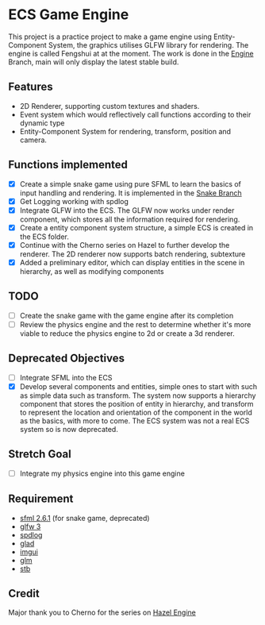 # ECS Game Engine

This project is a practice project to make a game engine using Entity-Component System, the graphics utilises GLFW library for rendering. The engine is called Fengshui at at the moment. The work is done in the [Engine](https://github.com/Copper76/GameEngine/tree/Engine) Branch, main will only display the latest stable build.

## Features
- 2D Renderer, supporting custom textures and shaders.
- Event system which would reflectively call functions according to their dynamic type
- Entity-Component System for rendering, transform, position and camera.

## Functions implemented
- [X] Create a simple snake game using pure SFML to learn the basics of input handling and rendering. It is implemented in the [Snake Branch](https://github.com/Copper76/GameEngine/tree/Snake)
- [X] Get Logging working with spdlog
- [X] Integrate GLFW into the ECS. The GLFW now works under render component, which stores all the information required for rendering.
- [X] Create a entity component system structure, a simple ECS is created in the ECS folder.
- [X] Continue with the Cherno series on Hazel to further develop the renderer. The 2D renderer now supports batch rendering, subtexture
- [X] Added a preliminary editor, which can display entities in the scene in hierarchy, as well as modifying components

## TODO
- [ ] Create the snake game with the game engine after its completion
- [ ] Review the physics engine and the rest to determine whether it's more viable to reduce the physics engine to 2d or create a 3d renderer.

## Deprecated Objectives
- [ ] Integrate SFML into the ECS
- [X] Develop several components and entities, simple ones to start with such as simple data such as transform. The system now supports a hierarchy component that stores the position of entity in hierarchy, and transform to represent the location and orientation of the component in the world as the basics, with more to come. The ECS system was not a real ECS system so is now deprecated.

## Stretch Goal
- [ ] Integrate my physics engine into this game engine

## Requirement
- [sfml 2.6.1](https://github.com/SFML/SFML) (for snake game, deprecated)
- [glfw 3](https://glfw.org)
- [spdlog](https://github.com/gabime/spdlog.git)
- [glad](https://glad.dav1d.de/)
- [imgui](https://github.com/ocornut/imgui.git)
- [glm](https://github.com/g-truc/glm.git)
- [stb](https://github.com/nothings/stb)

## Credit
Major thank you to Cherno for the series on [Hazel Engine](https://github.com/TheCherno/Hazel)
